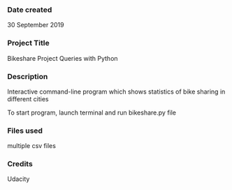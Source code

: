 ### Date created
30 September 2019

### Project Title
Bikeshare Project Queries with Python

### Description
Interactive command-line program which shows statistics of bike sharing in different cities

To start program, launch terminal and run bikeshare.py file

### Files used
multiple csv files

### Credits
Udacity
